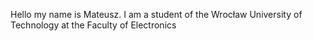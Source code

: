 Hello my name is Mateusz.
I am a student of the Wrocław University of Technology at the Faculty of Electronics

<!---
Cyrkie/Cyrkie is a ✨ special ✨ repository because its `README.md` (this file) appears on your GitHub profile.
You can click the Preview link to take a look at your changes.
--->
